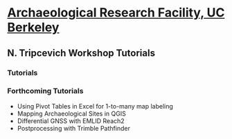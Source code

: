 # [Archaeological Research Facility, UC Berkeley](http://arf.berkeley.edu)
## N. Tripcevich Workshop Tutorials

### Tutorials

### Forthcoming Tutorials
* Using Pivot Tables in Excel for 1-to-many map labeling 
* Mapping Archaeological Sites in QGIS
* Differential GNSS with EMLID Reach2
* Postprocessing with Trimble Pathfinder 
